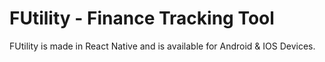 # FUtility - Finance Tracking Tool

FUtility is made in React Native and is available for Android & IOS Devices.
